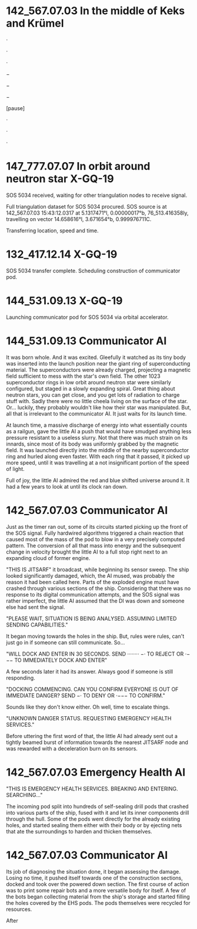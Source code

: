 # 142_567.07.03 In the middle of Keks and Krümel

·

·

·

−

−

−

[pause]

·

·

·

# 147_777.07.07 In orbit around neutron star X-GQ-19

SOS 5034 received, waiting for other triangulation nodes to receive signal.

Full triangulation dataset for SOS 5034 procured.
SOS source is at 142_567.07.03 15:43:12.0317 at 5.1317471°l, 0.00000017°b, 76_513.416358ly, travelling on vector 14.658616°l, 3.671654°b, 0.999976711C.

Transferring location, speed and time.

# 132_417.12.14 X-GQ-19

SOS 5034 transfer complete. Scheduling construction of communicator pod.

# 144_531.09.13 X-GQ-19

Launching communicator pod for SOS 5034 via orbital accelerator.

# 144_531.09.13 Communicator AI

It was born whole. And it was excited. Gleefully it watched as its tiny body was inserted into the launch position near the giant ring of superconducting material. The superconductors were already charged, projecting a magnetic field sufficient to mess with the star's own field. The other 1023 superconductor rings in low orbit around neutron star were similarly configured, but staged in a slowly expanding spiral. Great thing about neutron stars, you can get close, and you get lots of radiation to charge stuff with. Sadly there were no little cheela living on the surface of the star. Or... luckily, they probably wouldn't like how their star was manipulated. But, all that is irrelevant to the communicator AI. It just waits for its launch time.

At launch time, a massive discharge of energy into what essentially counts as a railgun, gave the little AI a push that would have smudged anything less pressure resistant to a useless slurry. Not that there was much strain on its innards, since most of its body was uniformly grabbed by the magnetic field. It was launched directly into the middle of the nearby superconductor ring and hurled along even faster. With each ring that it passed, it picked up more speed, until it was travelling at a not insignificant portion of the speed of light.

Full of joy, the little AI admired the red and blue shifted universe around it. It had a few years to look at until its clock ran down.

# 142_567.07.03 Communicator AI

Just as the timer ran out, some of its circuits started picking up the front of the SOS signal. Fully hardwired algorithms triggered a chain reaction that caused most of the mass of the pod to blow in a very precisely computed pattern. The conversion of all that mass into energy and the subsequent change in velocity brought the little AI to a full stop right next to an expanding cloud of former engine.

"THIS IS JITSARF" it broadcast, while beginning its sensor sweep. The ship looked significantly damaged, which, the AI mused, was probably the reason it had been called here. Parts of the exploded engine must have crashed through various sections of the ship. Considering that there was no response to its digital communication attempts, and the SOS signal was rather imperfect, the little AI assumed that the DI was down and someone else had sent the signal.

"PLEASE WAIT, SITUATION IS BEING ANALYSED. ASSUMING LIMITED SENDING CAPABILITIES."

It began moving towards the holes in the ship. But, rules were rules, can't just go in if someone can still communicate. So...

"WILL DOCK AND ENTER IN 30 SECONDS. SEND ········ −· TO REJECT OR ·−−− TO IMMEDIATELY DOCK AND ENTER"

A few seconds later it had its answer. Always good if someone is still responding.

"DOCKING COMMENCING. CAN YOU CONFIRM EVERYONE IS OUT OF IMMEDIATE DANGER? SEND −· TO DENY OR ·−−− TO CONFIRM."

Sounds like they don't know either. Oh well, time to escalate things.

"UNKNOWN DANGER STATUS. REQUESTING EMERGENCY HEALTH SERVICES."

Before uttering the first word of that, the little AI had already sent out a tightly beamed burst of information towards the nearest JITSARF node and was rewarded with a deceleration burn on its sensors.

# 142_567.07.03 Emergency Health AI

"THIS IS EMERGENCY HEALTH SERVICES. BREAKING AND ENTERING. SEARCHING..."

The incoming pod split into hundreds of self-sealing drill pods that crashed into various parts of the ship, fused with it and let its inner components drill through the hull. Some of the pods went directly for the already existing holes, and started sealing them either with their body or by ejecting nets that ate the surroundings to harden and thicken themselves.

# 142_567.07.03 Communicator AI

Its job of diagnosing the situation done, it began assessing the damage. Losing no time, it pushed itself towards one of the construction sections, docked and took over the powered down section. The first course of action was to print some repair bots and a more versatile body for itself. A few of the bots began collecting material from the ship's storage and started filling the holes covered by the EHS pods. The pods themselves were recycled for resources.

After 